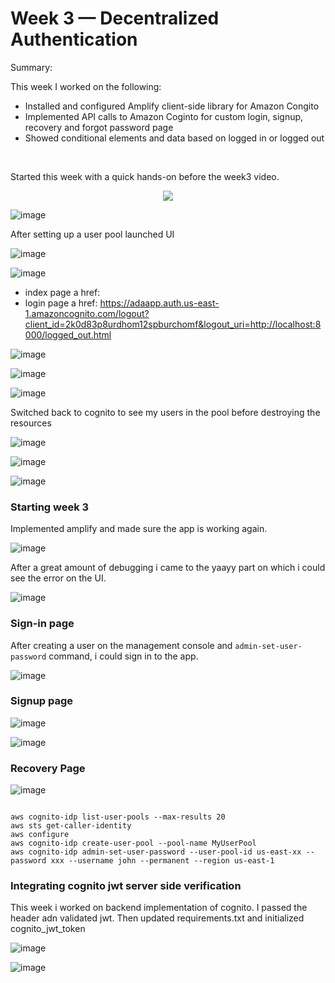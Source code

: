 # Week 3 — Decentralized Authentication


Summary:

This week I worked on the following:

* Installed and configured Amplify client-side library for Amazon Congito
* Implemented API calls to Amazon Coginto for custom login, signup, recovery and forgot password page
* Showed conditional elements and data based on logged in or logged out

<br>

Started this week with a quick hands-on before the week3 video.

<p align="center">
  <img src="https://user-images.githubusercontent.com/96833570/222895419-1badd100-7e06-45e3-b00f-4b5154a25910.png"/>
</p>

![image](https://user-images.githubusercontent.com/96833570/222895825-182f5403-8c48-4099-8567-9681875b46ae.png)

After setting up a user pool launched UI

![image](https://user-images.githubusercontent.com/96833570/222896401-c683fec3-b91c-4294-88ee-3bd78890ab8f.png)

![image](https://user-images.githubusercontent.com/96833570/222896451-d8891bf8-b842-4601-b369-5d420e1bea2c.png)

* index page a href: 
* login page a href: https://adaapp.auth.us-east-1.amazoncognito.com/logout?client_id=2k0d83p8urdhom12spburchomf&logout_uri=http://localhost:8000/logged_out.html


![image](https://user-images.githubusercontent.com/96833570/222896643-b8945716-429e-493a-965b-91eb050912fd.png)

![image](https://user-images.githubusercontent.com/96833570/222896684-031b60b1-cbbd-4b0b-967e-477431f906e7.png)

![image](https://user-images.githubusercontent.com/96833570/222896699-46a387d7-2441-4899-b828-4b365750d3ba.png)

Switched back to cognito to see my users in the pool before destroying the resources

![image](https://user-images.githubusercontent.com/96833570/222896763-5e088955-7896-4871-aebc-442472d863b2.png)


![image](https://user-images.githubusercontent.com/96833570/222896711-0fe1bb3f-81b8-4491-a883-8a0ecefb8c18.png)

![image](https://user-images.githubusercontent.com/96833570/222896718-c405315c-8e31-4f19-9097-0cbad340772b.png)


### Starting week 3

Implemented amplify and made sure the app is working again.

![image](https://user-images.githubusercontent.com/96833570/224272882-85d2a713-f863-47c1-bf98-483c11baca7b.png)

After a great amount of debugging i came to the yaayy part on which i could see the error on the UI.

![image](https://user-images.githubusercontent.com/96833570/224367240-97fd6984-4d5c-4339-8bcd-6835913daf2d.png)

### Sign-in page

After creating a user on the management console and `admin-set-user-password` command, i could sign in to the app.

![image](https://user-images.githubusercontent.com/96833570/224422123-a4e81e74-882c-4cd2-9056-ba1f86806977.png)


### Signup page

![image](https://user-images.githubusercontent.com/96833570/224428341-2a823c37-3e2e-474d-a613-0501dc28ac34.png)

![image](https://user-images.githubusercontent.com/96833570/224428361-95b7a76e-2a1d-4468-ba5f-b686a19e45a8.png)


### Recovery Page


![image](https://user-images.githubusercontent.com/96833570/224430140-7145f96e-eba2-4c86-9bff-c9c0059bd7f2.png)


```

aws cognito-idp list-user-pools --max-results 20
aws sts get-caller-identity
aws configure
aws cognito-idp create-user-pool --pool-name MyUserPool
aws cognito-idp admin-set-user-password --user-pool-id us-east-xx --password xxx --username john --permanent --region us-east-1
```



### Integrating cognito jwt server side verification

This week i worked on backend implementation of cognito. I passed the header adn validated jwt. Then updated requirements.txt and initialized cognito_jwt_token


![image](https://user-images.githubusercontent.com/96833570/226110535-ebe1603e-3ca6-44ae-9ddf-54a8f80a4537.png)

![image](https://user-images.githubusercontent.com/96833570/226113369-bd1064b8-63ff-4bee-8219-744b395ba974.png)


